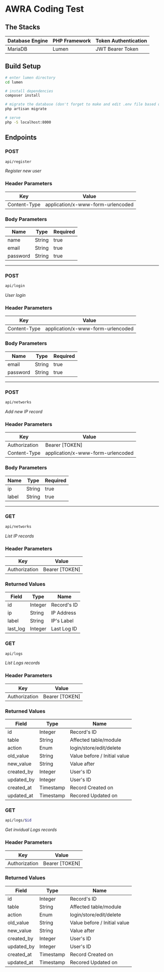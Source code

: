 # AWRA Coding Test

## The Stacks
| Database Engine | PHP Framework | Token Authentication |
|-----------------|---------------|----------------------|
| MariaDB         | Lumen         | JWT Bearer Token     |

## Build Setup
``` bash
# enter lumen directory
cd lumen

# install dependencies
composer install

# migrate the database (don't forget to make and edit .env file based on .env.example)
php artisan migrate

# serve
php -S localhost:8000
```

## Endpoints

### POST
``` bash
api/register
```

*Register new user*

### Header Parameters
| Key | Value |
|-----|-------|
| Content-Type | application/x-www-form-urlencoded |

### Body Parameters
| Name | Type | Required |
|------|------|-------|
| name | String | true |
| email | String | true |
| password | String | true |

---

### POST
``` bash
api/login
```

*User login*

### Header Parameters
| Key | Value |
|-----|-------|
| Content-Type | application/x-www-form-urlencoded |

### Body Parameters
| Name | Type | Required |
|------|------|-------|
| email | String | true |
| password | String | true |

---

### POST
``` bash
api/networks
```

*Add new IP record*

### Header Parameters
| Key | Value |
|-----|-------|
| Authorization | Bearer [TOKEN] |
| Content-Type | application/x-www-form-urlencoded |

### Body Parameters
| Name | Type | Required |
|------|------|-------|
| ip | String | true |
| label | String | true |

---

### GET
``` bash
api/networks
```

*List IP records*

### Header Parameters
| Key | Value |
|-----|-------|
| Authorization | Bearer [TOKEN] |

### Returned Values
| Field | Type | Name |
|------|------|-------|
| id | Integer | Record's ID |
| ip | String | IP Address |
| label | String | IP's Label |
| last_log | Integer | Last Log ID |

### GET
``` bash
api/logs
```

*List Logs records*

### Header Parameters
| Key | Value |
|-----|-------|
| Authorization | Bearer [TOKEN] |

### Returned Values
| Field | Type | Name |
|------|------|-------|
| id | Integer | Record's ID |
| table | String | Affected table/module |
| action | Enum | login/store/edit/delete |
| old_value | String | Value before / Initial value |
| new_value | String | Value after |
| created_by | Integer | User's ID |
| updated_by | Integer | User's ID |
| created_at | Timestamp | Record Created on |
| updated_at | Timestamp | Recored Updated on |

### GET
``` bash
api/logs/$id
```

*Get invidual Logs records*

### Header Parameters
| Key | Value |
|-----|-------|
| Authorization | Bearer [TOKEN] |

### Returned Values
| Field | Type | Name |
|------|------|-------|
| id | Integer | Record's ID |
| table | String | Affected table/module |
| action | Enum | login/store/edit/delete |
| old_value | String | Value before / Initial value |
| new_value | String | Value after |
| created_by | Integer | User's ID |
| updated_by | Integer | User's ID |
| created_at | Timestamp | Record Created on |
| updated_at | Timestamp | Recored Updated on |
